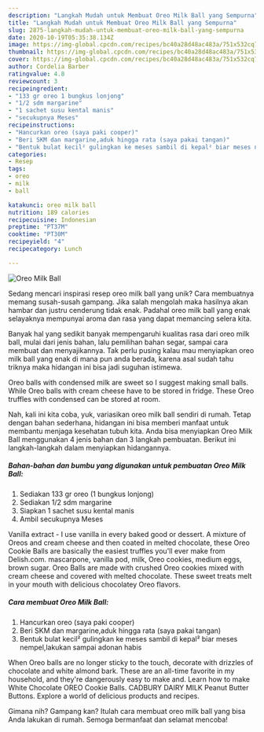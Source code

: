 ```yaml
---
description: "Langkah Mudah untuk Membuat Oreo Milk Ball yang Sempurna"
title: "Langkah Mudah untuk Membuat Oreo Milk Ball yang Sempurna"
slug: 2875-langkah-mudah-untuk-membuat-oreo-milk-ball-yang-sempurna
date: 2020-10-19T05:35:38.134Z
image: https://img-global.cpcdn.com/recipes/bc40a28d48ac483a/751x532cq70/oreo-milk-ball-foto-resep-utama.jpg
thumbnail: https://img-global.cpcdn.com/recipes/bc40a28d48ac483a/751x532cq70/oreo-milk-ball-foto-resep-utama.jpg
cover: https://img-global.cpcdn.com/recipes/bc40a28d48ac483a/751x532cq70/oreo-milk-ball-foto-resep-utama.jpg
author: Cordelia Barber
ratingvalue: 4.8
reviewcount: 3
recipeingredient:
- "133 gr oreo 1 bungkus lonjong"
- "1/2 sdm margarine"
- "1 sachet susu kental manis"
- "secukupnya Meses"
recipeinstructions:
- "Hancurkan oreo (saya paki cooper)"
- "Beri SKM dan margarine,aduk hingga rata (saya pakai tangan)"
- "Bentuk bulat kecil² gulingkan ke meses sambil di kepal² biar meses nempel,lakukan sampai adonan habis"
categories:
- Resep
tags:
- oreo
- milk
- ball

katakunci: oreo milk ball 
nutrition: 189 calories
recipecuisine: Indonesian
preptime: "PT37M"
cooktime: "PT30M"
recipeyield: "4"
recipecategory: Lunch

---
```



![Oreo Milk Ball](https://img-global.cpcdn.com/recipes/bc40a28d48ac483a/751x532cq70/oreo-milk-ball-foto-resep-utama.jpg)

Sedang mencari inspirasi resep oreo milk ball yang unik? Cara membuatnya memang susah-susah gampang. Jika salah mengolah maka hasilnya akan hambar dan justru cenderung tidak enak. Padahal oreo milk ball yang enak selayaknya mempunyai aroma dan rasa yang dapat memancing selera kita.

Banyak hal yang sedikit banyak mempengaruhi kualitas rasa dari oreo milk ball, mulai dari jenis bahan, lalu pemilihan bahan segar, sampai cara membuat dan menyajikannya. Tak perlu pusing kalau mau menyiapkan oreo milk ball yang enak di mana pun anda berada, karena asal sudah tahu triknya maka hidangan ini bisa jadi suguhan istimewa.

Oreo balls with condensed milk are sweet so I suggest making small balls. While Oreo balls with cream cheese have to be stored in fridge. These Oreo truffles with condensed can be stored at room.


Nah, kali ini kita coba, yuk, variasikan oreo milk ball sendiri di rumah. Tetap dengan bahan sederhana, hidangan ini bisa memberi manfaat untuk membantu menjaga kesehatan tubuh kita. Anda bisa menyiapkan Oreo Milk Ball menggunakan 4 jenis bahan dan 3 langkah pembuatan. Berikut ini langkah-langkah dalam menyiapkan hidangannya.

<!--inarticleads1-->

##### Bahan-bahan dan bumbu yang digunakan untuk pembuatan Oreo Milk Ball:

1. Sediakan 133 gr oreo (1 bungkus lonjong)
1. Sediakan 1/2 sdm margarine
1. Siapkan 1 sachet susu kental manis
1. Ambil secukupnya Meses


Vanilla extract - I use vanilla in every baked good or dessert. A mixture of Oreos and cream cheese and then coated in melted chocolate, these Oreo Cookie Balls are basically the easiest truffles you&#39;ll ever make from Delish.com. mascarpone, vanilla pod, milk, Oreo cookies, medium eggs, brown sugar. Oreo Balls are made with crushed Oreo cookies mixed with cream cheese and covered with melted chocolate. These sweet treats melt in your mouth with delicious chocolatey Oreo flavors. 

<!--inarticleads2-->

##### Cara membuat Oreo Milk Ball:

1. Hancurkan oreo (saya paki cooper)
1. Beri SKM dan margarine,aduk hingga rata (saya pakai tangan)
1. Bentuk bulat kecil² gulingkan ke meses sambil di kepal² biar meses nempel,lakukan sampai adonan habis


When Oreo balls are no longer sticky to the touch, decorate with drizzles of chocolate and white almond bark. These are an all-time favorite in my household, and they&#39;re dangerously easy to make and. Learn how to make White Chocolate OREO Cookie Balls. CADBURY DAIRY MILK Peanut Butter Buttons. Explore a world of delicious products and recipes. 

Gimana nih? Gampang kan? Itulah cara membuat oreo milk ball yang bisa Anda lakukan di rumah. Semoga bermanfaat dan selamat mencoba!
